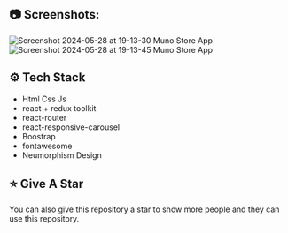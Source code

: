 
## :camera: Screenshots:
![Screenshot 2024-05-28 at 19-13-30 Muno Store App](https://github.com/muntazar77/e-commerce-react/assets/127090047/806d3829-8bba-4ca3-8aa7-be9bdfc8fd3e)
![Screenshot 2024-05-28 at 19-13-45 Muno Store App](https://github.com/muntazar77/e-commerce-react/assets/127090047/5263dd40-d2cf-4c2c-9cd9-703d7b58feec)


## :gear: Tech Stack

- Html Css Js
- react + redux toolkit
- react-router
- react-responsive-carousel
- Boostrap
- fontawesome
- Neumorphism Design



## :star: Give A Star

You can also give this repository a star to show more people and they can use this repository.


<br />
<br />

